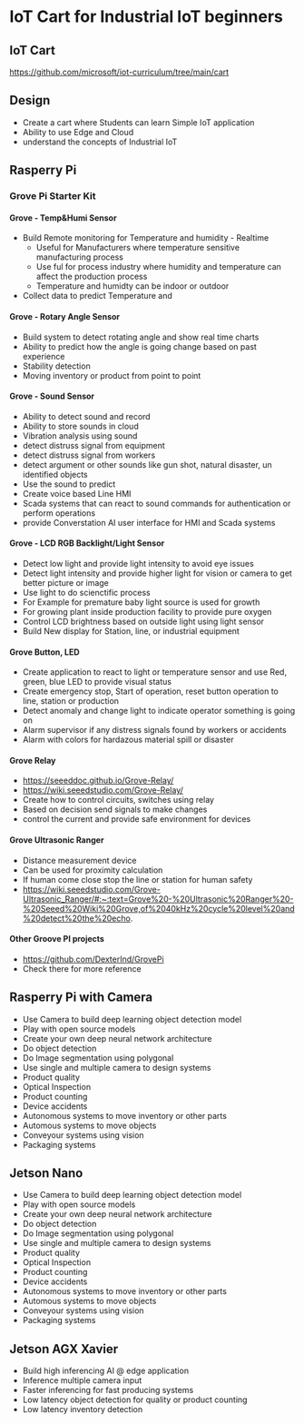 # IoT Cart for Industrial IoT beginners

## IoT Cart

https://github.com/microsoft/iot-curriculum/tree/main/cart

## Design

- Create a cart where Students can learn Simple IoT application
- Ability to use Edge and Cloud
- understand the concepts of Industrial IoT

## Rasperry Pi

### Grove Pi Starter Kit

#### Grove - Temp&Humi Sensor

- Build Remote monitoring for Temperature and humidity - Realtime
    - Useful for Manufacturers where temperature sensitive manufacturing process
    - Use ful for process industry where humidity and temperature can affect the production process
    - Temperature and humidty can be indoor or outdoor
- Collect data to predict Temperature and 

#### Grove - Rotary Angle Sensor

- Build system to detect rotating angle and show real time charts
- Ability to predict how the angle is going change based on past experience
- Stability detection
- Moving inventory or product from point to point

#### Grove - Sound Sensor

- Ability to detect sound and record
- Ability to store sounds in cloud
- Vibration analysis using sound
- detect distruss signal from equipment
- detect distruss signal from workers
- detect argument or other sounds like gun shot, natural disaster, un identified objects
- Use the sound to predict
- Create voice based Line HMI
- Scada systems that can react to sound commands for authentication or perform operations
- provide Converstation AI user interface for HMI and Scada systems

#### Grove - LCD RGB Backlight/Light Sensor

- Detect low light and provide light intensity to avoid eye issues
- Detect light intensity and provide higher light for vision or camera to get better picture or image
- Use light to do scienctific process
- For Example for premature baby light source is used for growth
- For growing plant inside production facility to provide pure oxygen
- Control LCD brightness based on outside light using light sensor
- Build New display for Station, line, or industrial equipment

#### Grove Button, LED

- Create application to react to light or temperature sensor and use Red, green, blue LED to provide visual status
- Create emergency stop, Start of operation, reset button operation to line, station or production
- Detect anomaly and change light to indicate operator something is going on
- Alarm supervisor if any distress signals found by workers or accidents
- Alarm with colors for hardazous material spill or disaster

#### Grove Relay
- https://seeeddoc.github.io/Grove-Relay/
- https://wiki.seeedstudio.com/Grove-Relay/
- Create how to control circuits, switches using relay
- Based on decision send signals to make changes
- control the current and provide safe environment for devices

#### Grove Ultrasonic Ranger
- Distance measurement device
- Can be used for proximity calculation
- If human come close stop the line or station for human safety
- https://wiki.seeedstudio.com/Grove-Ultrasonic_Ranger/#:~:text=Grove%20-%20Ultrasonic%20Ranger%20-%20Seeed%20Wiki%20Grove,of%2040kHz%20cycle%20level%20and%20detect%20the%20echo.

#### Other Groove PI projects

- https://github.com/DexterInd/GrovePi
- Check there for more reference

## Rasperry Pi with Camera

- Use Camera to build deep learning object detection model
- Play with open source models
- Create your own deep neural network architecture
- Do object detection
- Do Image segmentation using polygonal
- Use single and multiple camera to design systems
- Product quality
- Optical Inspection
- Product counting
- Device accidents
- Autonomous systems to move inventory or other parts
- Automous systems to move objects
- Conveyour systems using vision
- Packaging systems

## Jetson Nano

- Use Camera to build deep learning object detection model
- Play with open source models
- Create your own deep neural network architecture
- Do object detection
- Do Image segmentation using polygonal
- Use single and multiple camera to design systems
- Product quality
- Optical Inspection
- Product counting
- Device accidents
- Autonomous systems to move inventory or other parts
- Automous systems to move objects
- Conveyour systems using vision
- Packaging systems

## Jetson AGX Xavier

- Build high inferencing AI @ edge application
- Inference multiple camera input
- Faster inferencing for fast producing systems
- Low latency object detection for quality or product counting
- Low latency inventory detection
